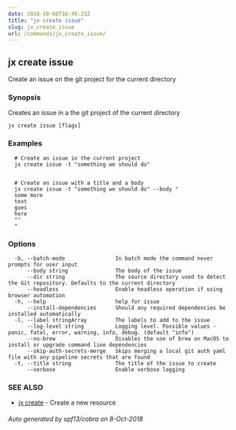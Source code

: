 ```yaml
---
date: 2018-10-08T16:49:23Z
title: "jx create issue"
slug: jx_create_issue
url: /commands/jx_create_issue/
---
```

## jx create issue

Create an issue on the git project for the current directory

### Synopsis

Creates an issue in a the git project of the current directory

```
jx create issue [flags]
```

### Examples

```
  # Create an issue in the current project
  jx create issue -t "something we should do"
  
  
  # Create an issue with a title and a body
  jx create issue -t "something we should do" --body "
  some more
  text
  goes
  here
  ""
  "
```

### Options

```
  -b, --batch-mode                In batch mode the command never prompts for user input
      --body string               The body of the issue
      --dir string                The source directory used to detect the Git repository. Defaults to the current directory
      --headless                  Enable headless operation if using browser automation
  -h, --help                      help for issue
      --install-dependencies      Should any required dependencies be installed automatically
  -l, --label stringArray         The labels to add to the issue
      --log-level string          Logging level. Possible values - panic, fatal, error, warning, info, debug. (default "info")
      --no-brew                   Disables the use of brew on MacOS to install or upgrade command line dependencies
      --skip-auth-secrets-merge   Skips merging a local git auth yaml file with any pipeline secrets that are found
  -t, --title string              The title of the issue to create
      --verbose                   Enable verbose logging
```

### SEE ALSO

* [jx create](/commands/jx_create/)	 - Create a new resource

###### Auto generated by spf13/cobra on 8-Oct-2018
